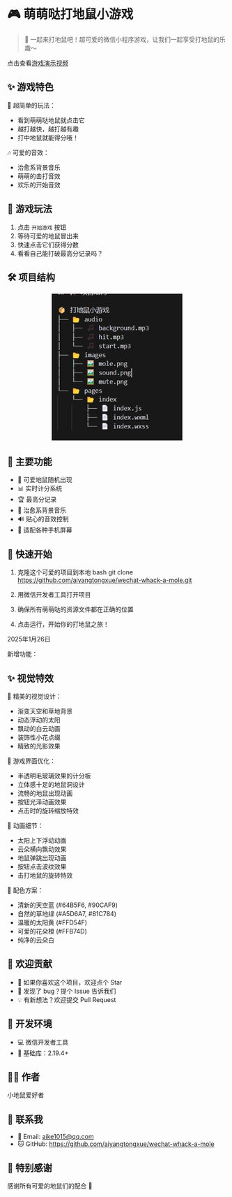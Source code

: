 # 🎮 萌萌哒打地鼠小游戏

> 🐹 一起来打地鼠吧！超可爱的微信小程序游戏，让我们一起享受打地鼠的乐趣～

点击查看[游戏演示视频](https://github.com/aiyangtongxue/wechat-whack-a-mole/blob/main/WeChat_20250117025054.mp4)

## ✨ 游戏特色

🎯 超简单的玩法：
- 看到萌萌哒地鼠就点击它
- 越打越快，越打越有趣
- 打中地鼠就能得分哦！

🎶 可爱的音效：
- 治愈系背景音乐
- 萌萌的击打音效
- 欢乐的开始音效

## 🎲 游戏玩法

1. 点击 `开始游戏` 按钮
2. 等待可爱的地鼠冒出来
3. 快速点击它们获得分数
4. 看看自己能打破最高分记录吗？


## 🛠️ 项目结构

<p align="center">
  <img src="https://raw.githubusercontent.com/aiyangtongxue/wechat-whack-a-mole/main/%E5%BE%AE%E4%BF%A1%E6%88%AA%E5%9B%BE_20250117025625.png" alt="项目结构" width="300">
</p>

## 🌈 主要功能

- 🎯 可爱地鼠随机出现
- 📊 实时计分系统
- 🏆 最高分记录
- 🎵 治愈系背景音乐
- 🔊 贴心的音效控制
- 📱 适配各种手机屏幕

## 🚀 快速开始

1. 克隆这个可爱的项目到本地
bash
git clone https://github.com/aiyangtongxue/wechat-whack-a-mole.git

2. 用微信开发者工具打开项目
3. 确保所有萌萌哒的资源文件都在正确的位置
4. 点击运行，开始你的打地鼠之旅！


2025年1月26日

新增功能：
## ✨ 视觉特效

🌈 精美的视觉设计：
- 渐变天空和草地背景
- 动态浮动的太阳
- 飘动的白云动画
- 装饰性小花点缀
- 精致的光影效果

🎯 游戏界面优化：
- 半透明毛玻璃效果的计分板
- 立体感十足的地鼠洞设计
- 流畅的地鼠出现动画
- 按钮光泽动画效果
- 点击时的旋转缩放特效

💫 动画细节：
- 太阳上下浮动动画
- 云朵横向飘动效果
- 地鼠弹跳出现动画
- 按钮点击波纹效果
- 击打地鼠的旋转特效

🎨 配色方案：
- 清新的天空蓝 (#64B5F6, #90CAF9)
- 自然的草地绿 (#A5D6A7, #81C784)
- 温暖的太阳黄 (#FFD54F)
- 可爱的花朵橙 (#FFB74D)
- 纯净的云朵白

## 🤝 欢迎贡献

- 🌟 如果你喜欢这个项目，欢迎点个 Star
- 🐛 发现了 bug？提个 Issue 告诉我们
- 💡 有新想法？欢迎提交 Pull Request

## 📝 开发环境

- 💻 微信开发者工具
- 📱 基础库：2.19.4+

## 👨‍💻 作者

小地鼠爱好者

## 📮 联系我

- 💌 Email: aike1015@qq.com
- 🐱 GitHub: https://github.com/aiyangtongxue/wechat-whack-a-mole

## 💝 特别感谢

感谢所有可爱的地鼠们的配合 🐹
